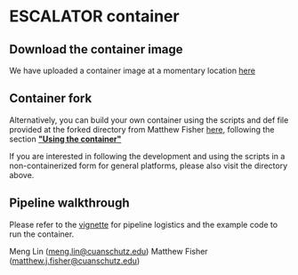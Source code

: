 # ESCALATOR container

## Download the container image

We have uploaded a container image at a momentary location [here](https://olucdenver-my.sharepoint.com/:u:/g/personal/meng_lin_cuanschutz_edu/EWWez0EbEW9HmgKnQmO8WtoB1fMJ2K1gavSAg5WL_PBYig?e=zgn7bc)

## Container fork

Alternatively, you can build your own container using the scripts and def file provided at the forked directory from Matthew Fisher [here](https://github.com/MatthewFisher126/ESCALATOR), following the section [**"Using the container"**](https://github.com/MatthewFisher126/ESCALATOR?tab=readme-ov-file#using-the-container) 

If you are interested in following the development and using the scripts in a non-containerized form for general platforms, please also visit the directory above.

## Pipeline walkthrough

Please refer to the [vignette](escalator_container/ESCALATOR_container_readme.pdf) for pipeline logistics and the example code to run the container.


Meng Lin (meng.lin@cuanschutz.edu)
Matthew Fisher (matthew.j.fisher@cuanschutz.edu)
